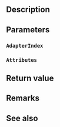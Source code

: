 ## Description

## Parameters

### `AdapterIndex`

### `Attributes`

## Return value

## Remarks

## See also